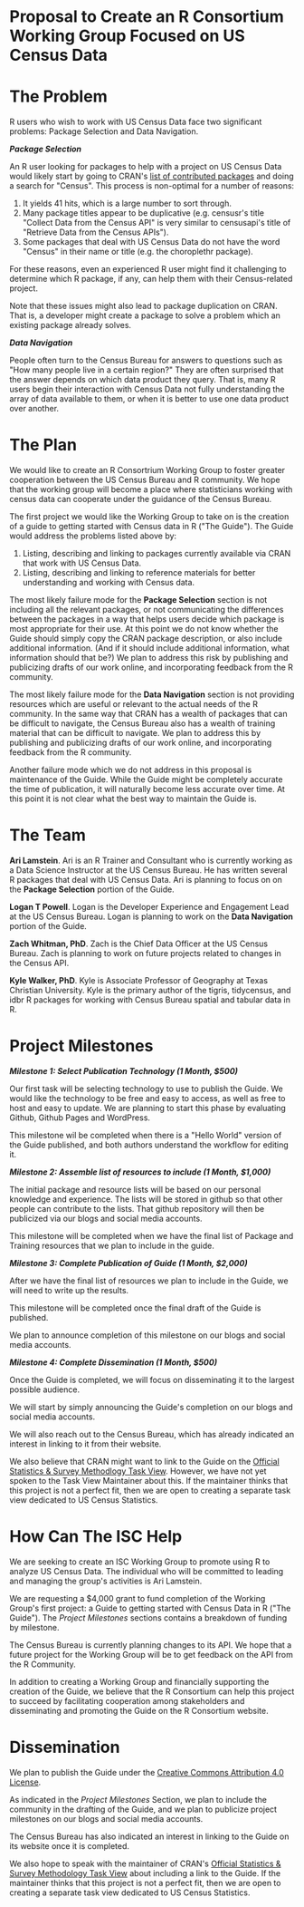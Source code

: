 Proposal to Create an R Consortium Working Group Focused on US Census Data
===

# The Problem

R users who wish to work with US Census Data face two significant problems: Package Selection and Data Navigation.

***Package Selection***

An R user looking for packages to help with a project on US Census Data would likely start by going to CRAN's [list of contributed packages](https://cran.r-project.org/web/packages/available_packages_by_name.html) and doing a search for "Census". This process is non-optimal for a number of reasons:

1. It yields 41 hits, which is a large number to sort through.
4. Many package titles appear to be duplicative (e.g. censusr's title "Collect Data from the Census API" is very similar to censusapi's  title of "Retrieve Data from the Census APIs").
3. Some packages that deal with US Census Data do not have the word "Census" in their name or title (e.g. the choroplethr package).

For these reasons, even an experienced R user might find it challenging to determine which R package, if any, can help them with their Census-related project.

Note that these issues might also lead to package duplication on CRAN. That is, a developer might create a package to solve a problem which an existing package already solves.

***Data Navigation***

People often turn to the Census Bureau for answers to questions such as "How many people live in a certain region?" They are often surprised that the answer depends on which data product they query. That is, many R users begin their interaction with Census Data not fully understanding the array of data available to them, or when it is better to use one data product over another.

# The Plan 

We would like to create an R Consortrium Working Group to foster greater cooperation between the US Census Bureau and R community. We hope that the working group will become a place where statisticians working with census data can cooperate under the guidance of the Census Bureau.

The first project we would like the Working Group to take on is the creation of a guide to getting started with Census data in R ("The Guide"). The Guide would address the problems listed above by:

1. Listing, describing and linking to packages currently available via CRAN that work with US Census Data. 
2. Listing, describing and linking to reference materials for better understanding and working with Census data.

The most likely failure mode for the **Package Selection** section is not including all the relevant packages, or not communicating the differences between the packages in a way that helps users decide which package is most appropriate for their use. At this point we do not know whether the Guide should simply copy the CRAN package description, or also include additional information. (And if it should include additional information, what information should that be?) We plan to address this risk by publishing and publicizing drafts of our work online, and incorporating feedback from the R community.

The most likely failure mode for the **Data Navigation** section is not providing resources which are useful or relevant to the actual needs of the R community. In the same way that CRAN has a wealth of packages that can be difficult to navigate, the Census Bureau also has a wealth of training material that can be difficult to navigate. We plan to address this by publishing and publicizing drafts of our work online, and incorporating feedback from the R community.

Another failure mode which we do not address in this proposal is maintenance of the Guide. While the Guide might be completely accurate the time of publication, it will naturally become less accurate over time. At this point it is not clear what the best way to maintain the Guide is.

# The Team 

**Ari Lamstein**. Ari is an R Trainer and Consultant who is currently working as a Data Science Instructor at the US Census Bureau. He has written several R packages that deal with US Census Data. Ari is planning to focus on on the **Package Selection** portion of the Guide.

**Logan T Powell**. Logan is the Developer Experience and Engagement Lead at the US Census Bureau. Logan is planning to work on the **Data Navigation** portion of the Guide.

**Zach Whitman, PhD**. Zach is the Chief Data Officer at the US Census Bureau. Zach is planning to work on future projects related to changes in the Census API.

**Kyle Walker, PhD**. Kyle is Associate Professor of Geography at Texas Christian University.  Kyle is the primary author of the tigris, tidycensus, and idbr R packages for working with Census Bureau spatial and tabular data in R.  

# Project Milestones

***Milestone 1: Select Publication Technology (1 Month, $500)***

Our first task will be selecting technology to use to publish the Guide. We would like the technology to be free and easy to access, as well as free to host and easy to update. We are planning to start this phase by evaluating Github, Github Pages and WordPress.

This milestone wil be completed when there is a "Hello World" version of the Guide published, and both authors understand the workflow for editing it.

***Milestone 2: Assemble list of resources to include (1 Month, $1,000)***

The initial package and resource lists will be based on our personal knowledge and experience. The lists will be stored in github so that other people can contribute to the lists. That github repository will then be publicized via our blogs and social media accounts.

This milestone will be completed when we have the final list of Package and Training resources that we plan to include in the guide.

***Milestone 3: Complete Publication of Guide (1 Month, $2,000)***

After we have the final list of resources we plan to include in the Guide, we will need to write up the results. 

This milestone will be completed once the final draft of the Guide is published.

We plan to announce completion of this milestone on our blogs and social media accounts.

***Milestone 4: Complete Dissemination (1 Month, $500)***

Once the Guide is completed, we will focus on disseminating it to the largest possible audience.

We will start by simply announcing the Guide's completion on our blogs and social media accounts.

We will also reach out to the Census Bureau, which has already indicated an interest in linking to it from their website.

We also believe that CRAN might want to link to the Guide on the [Official Statistics & Survey Methodlogy Task View](https://cran.r-project.org/web/views/OfficialStatistics.html). However, we have not yet spoken to the Task View Maintainer about this. If the maintainer thinks that this project is not a perfect fit, then we are open to creating a separate task view dedicated to US Census Statistics.

# How Can The ISC Help

We are seeking to create an ISC Working Group to promote using R to analyze US Census Data. The individual who will be committed to leading and managing the group's activities is Ari Lamstein.

We are requesting a $4,000 grant to fund completion of the Working Group's first project: a Guide to getting started with Census Data in R ("The Guide"). The _Project Milestones_ sections contains a breakdown of funding by milestone.

The Census Bureau is currently planning changes to its API. We hope that a future project for the Working Group will be to get feedback on the API from the R Community.

In addition to creating a Working Group and financially supporting the creation of the Guide, we believe that the R Consortium can help this project to succeed by facilitating cooperation among stakeholders and disseminating and promoting the Guide on the R Consortium website.

# Dissemination

We plan to publish the Guide under the [Creative Commons Attribution 4.0 License](https://creativecommons.org/licenses/by/4.0/). 

As indicated in the *Project Milestones* Section, we plan to include the community in the drafting of the Guide, and we plan to publicize project milestones on our blogs and social media accounts.

The Census Bureau has also indicated an interest in linking to the Guide on its website once it is completed.

We also hope to speak with the maintainer of CRAN's [Official Statistics & Survey Methodology Task View](https://cran.r-project.org/web/views/OfficialStatistics.html) about including a link to the Guide. If the maintainer thinks that this project is not a perfect fit, then we are open to creating a separate task view dedicated to US Census Statistics.
